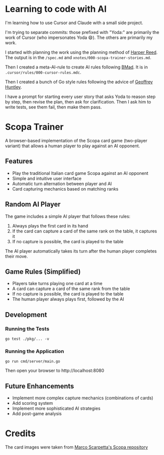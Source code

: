 # Learning to code with AI

I'm learning how to use Cursor and Claude with a small side project.

I'm trying to separate commits: those prefixed with "Yoda:" are primarily the work of Cursor (who impersonates Yoda 😄). 
The others are primarily my work.

I started with planning the work using the planning method of 
[Harper Reed](https://harper.blog/2025/02/16/my-llm-codegen-workflow-atm/).  The output is in the `/spec.md` and 
`xnotes/000-scopa-trainer-stories.md`.

Then I created a meta-AI-rule to create AI rules following [BMad](https://github.com/bmadcode/cursor-auto-rules-agile-workflow). 
It is in `.cursor/rules/000-cursor-rules.mdc`.

Then I created a bunch of Go style rules following the advice of [Geoffrey Huntley](https://ghuntley.com/stdlib/).

I have a prompt for starting every user story that asks Yoda to reason step by step, then revise the plan, then ask for
clarification.  Then I ask him to write tests, see them fail, then make them pass.

# Scopa Trainer

A browser-based implementation of the Scopa card game (two-player variant) that allows a human player to play against an AI opponent.

## Features

- Play the traditional Italian card game Scopa against an AI opponent
- Simple and intuitive user interface
- Automatic turn alternation between player and AI
- Card capturing mechanics based on matching ranks

## Random AI Player

The game includes a simple AI player that follows these rules:

1. Always plays the first card in its hand
2. If the card can capture a card of the same rank on the table, it captures it
3. If no capture is possible, the card is played to the table

The AI player automatically takes its turn after the human player completes their move.

## Game Rules (Simplified)

- Players take turns playing one card at a time
- A card can capture a card of the same rank from the table
- If no capture is possible, the card is played to the table
- The human player always plays first, followed by the AI

## Development

### Running the Tests

```
go test ./pkg/... -v
```

### Running the Application

```
go run cmd/server/main.go
```

Then open your browser to http://localhost:8080

## Future Enhancements

- Implement more complex capture mechanics (combinations of cards)
- Add scoring system
- Implement more sophisticated AI strategies
- Add post-game analysis 

# Credits

The card images were taken from [Marco Scarpetta's Scopa repository](https://savannah.nongnu.org/projects/scopa)
